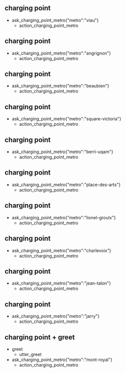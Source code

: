 ## charging point
* ask_charging_point_metro{"metro":"viau"}
  - action_charging_point_metro

## charging point
* ask_charging_point_metro{"metro":"angrignon"}
  - action_charging_point_metro

## charging point
* ask_charging_point_metro{"metro":"beaubien"}
  - action_charging_point_metro

## charging point
* ask_charging_point_metro{"metro":"square-victoria"}
  - action_charging_point_metro

## charging point
* ask_charging_point_metro{"metro":"berri-uqam"}
  - action_charging_point_metro

## charging point
* ask_charging_point_metro{"metro":"place-des-arts"}
  - action_charging_point_metro

## charging point
* ask_charging_point_metro{"metro":"lionel-groulx"}
  - action_charging_point_metro

## charging point
* ask_charging_point_metro{"metro":"charlevoix"}
  - action_charging_point_metro

## charging point
* ask_charging_point_metro{"metro":"jean-talon"}
  - action_charging_point_metro

## charging point
* ask_charging_point_metro{"metro":"jarry"}
  - action_charging_point_metro

## charging point + greet
* greet
  - utter_greet
* ask_charging_point_metro{"metro":"mont-royal"}
  - action_charging_point_metro
